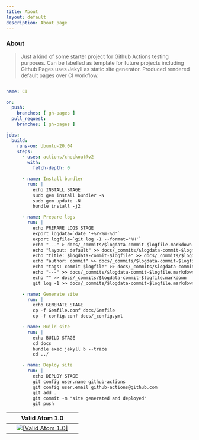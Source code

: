 ```yaml
---
title: About
layout: default
description: About page
---
```


### About

> Just a kind of some starter project for Github Actions testing purposes.
> Can be labelled as template for future projects including Github Pages
> uses Jekyll as static site generator. Produced rendered default pages
> over CI workflow.

```yaml

name: CI

on:
  push:
    branches: [ gh-pages ]
  pull_request:
    branches: [ gh-pages ]

jobs:
  build:
    runs-on: Ubuntu-20.04
    steps:
      - uses: actions/checkout@v2
        with:
          fetch-depth: 0

      - name: Install bundler
        run: |
          echo INSTALL STAGE
          sudo gem install bundler -N
          sudo gem update -N
          bundle install -j2

      - name: Prepare logs
        run: |
          echo PREPARE LOGS STAGE
          export logdata=`date '+%Y-%m-%d'`
          export logfile=`git log -1 --format='%H'`
          echo "---" > docs/_commits/$logdata-commit-$logfile.markdown
          echo "layout: default" >> docs/_commits/$logdata-commit-$logfile.markdown
          echo "title: $logdata-commit-$logfile" >> docs/_commits/$logdata-commit-$logfile.markdown
          echo "author: commit" >> docs/_commits/$logdata-commit-$logfile.markdown
          echo "tags: commit $logfile" >> docs/_commits/$logdata-commit-$logfile.markdown
          echo "---" >> docs/_commits/$logdata-commit-$logfile.markdown
          echo "" >> docs/_commits/$logdata-commit-$logfile.markdown
          git log -1 >> docs/_commits/$logdata-commit-$logfile.markdown

      - name: Generate site
        run: |
          echo GENERATE STAGE
          cp -f Gemfile.conf docs/Gemfile
          cp -f config.conf docs/_config.yml

      - name: Build site
        run: |
          echo BUILD STAGE
          cd docs
          bundle exec jekyll b --trace
          cd ../

      - name: Deploy site
        run: |
          echo DEPLOY STAGE
          git config user.name github-actions
          git config user.email github-actions@github.com
          git add .
          git commit -m "site generated and deployed"
          git push

```

<table>
  <thead>
    <tr>
      <th><center>&nbsp;</center></th>
      <th><center>Valid Atom 1.0</center></th>
      <th><center>&nbsp;</center></th>
    </tr>
  </thead>
  <tbody>
    <tr>
      <td><center>&nbsp;</center></td>
      <td><center><a href="https://validator.w3.org/feed/check.cgi?url=https://wryyyyyyyy.github.io/runner_one/feed.xml"><img src="https://wryyyyyyyy.github.io/runner_one/assets/img/valid-atom.png" alt="[Valid Atom 1.0]" title="Validate my Atom 1.0 feed" /></a></center></td>
      <td><center>&nbsp;</center></td>
    </tr>
  </tbody>
</table>
